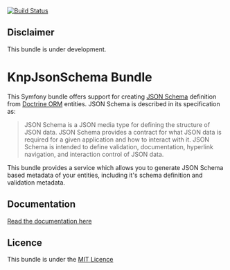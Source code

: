 [![Build Status](https://travis-ci.org/KnpLabs/KnpJsonSchemaBundle.png?branch=master)](https://travis-ci.org/KnpLabs/KnpJsonSchemaBundle)

Disclaimer
-------------
This bundle is under development.

KnpJsonSchema Bundle
=====================

This Symfony bundle offers support for creating [JSON Schema](http://json-schema.org) definition from [Doctrine ORM](http://www.doctrine-project.org/projects/orm.html) entities.  JSON Schema is described in its specification as:

> JSON Schema is a JSON media type for defining the structure of JSON data. JSON Schema provides a contract for what JSON data is required for a given application and how to interact with it. JSON Schema is intended to define validation, documentation, hyperlink navigation, and interaction control of JSON data.

This bundle provides a service which allows you to generate JSON Schema based metadata of your entities, including it's schema definition and validation metadata.

Documentation
-------------
[Read the documentation here](http://knplabs.github.com/KnpJsonSchemaBundle/)

Licence
-------
This bundle is under the [MIT Licence](https://github.com/KnpLabs/KnpJsonSchemaBundle/blob/master/LICENCE)
